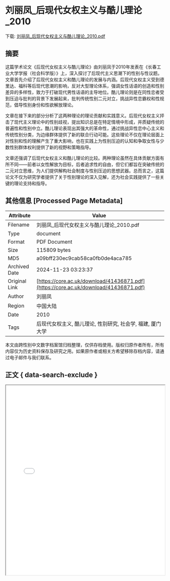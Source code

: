 # 刘丽凤_后现代女权主义与酷儿理论_2010

<!-- tcd_download_link -->
下载: <a href="../刘丽凤_后现代女权主义与酷儿理论_2010.pdf" download>刘丽凤_后现代女权主义与酷儿理论_2010.pdf</a>
<!-- tcd_download_link_end -->

## 摘要

<!-- tcd_abstract -->
这篇学术论文《后现代女权主义与酷儿理论》由刘丽凤于2010年发表在《长春工业大学学报（社会科学版）》上，深入探讨了后现代主义思潮下的性别与性议题。文章首先介绍了后现代女权主义和酷儿理论的发展与内涵。后现代女权主义受到德里达、福科等后现代思潮的影响，反对大型理论体系，强调女性话语的创造和性别差异的多样性，致力于打破现代男性话语的主导地位。酷儿理论则是在同性恋者受到压迫与批判的背景下发展起来，批判传统性别二元对立，挑战异性恋霸权和性规范，倡导性别身份和性欲解放理论。 

文章在接下来的部分分析了这两种理论的理论贡献和实践意义。后现代女权主义抨击了现代主义理论中的性别歧视，提出知识总是在特定情境中形成，并质疑传统的普遍性和性别中立。酷儿理论表现出其强大的革命性，通过挑战异性恋中心主义和传统性别分类，为边缘群体提供了新的联合行动可能。这些理论不仅在理论层面上对性别和性的理解产生了重大影响，也在实践上为性别压迫的认知和争取女性与少数性别群体权利提供了新的视野和策略指导。 

文章还强调了后现代女权主义和酷儿理论的比较。两种理论虽然在具体贡献方面有所不同——前者以女性解放为目标，后者追求性的自由，但它们都旨在突破传统的二元对立思维，为人们提供解构社会制度与性别压迫的思想武器。总而言之，这篇论文不仅为研究学者提供了关于性别理论的深入见解，还为社会实践提供了一些关键的理论支持和指导。

<!-- tcd_abstract_end -->

## 其他信息 [Processed Page Metadata]

| Attribute       | Value                                  |
|-----------------|----------------------------------------|
| Filename        | 刘丽凤_后现代女权主义与酷儿理论_2010.pdf                             |
| Type            | document                                 |
| Format          | PDF Document                               |
| Size            | 115809 bytes                           |
| MD5             | a09bff230ec9cab58ca0fb0de4aca785                                  |
| Archived Date   | 2024-11-23 03:23:37                             |
| Original Link   | [https://core.ac.uk/download/41436871.pdf](https://core.ac.uk/download/41436871.pdf)                         |
| Author          | 刘丽凤                               |
| Region          | 中国大陆                               |
| Date            | 2010                                 |
| Tags            | 后现代女权主义, 酷儿理论, 性别研究, 社会学, 福建, 厦门大学                                 |

本文由跨性别中文数字档案馆归档整理，仅供存档使用。版权归原作者所有，所有内容仅为历史资料保存及研究之用。如果原作者或相关方希望移除存档内容，请通过电子邮件与我们联系。

## 正文 { data-search-exclude }

<!-- tcd_main_text -->
<iframe src="../刘丽凤_后现代女权主义与酷儿理论_2010.pdf" width="100%" height="600px">
    <p>无法显示PDF，请下载查看。</p>
</iframe>
<!-- tcd_main_text_end -->

